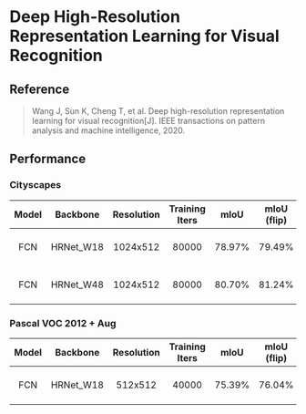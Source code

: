# Deep High-Resolution Representation Learning for Visual Recognition

## Reference
> Wang J, Sun K, Cheng T, et al. Deep high-resolution representation learning for visual recognition[J]. IEEE transactions on pattern analysis and machine intelligence, 2020.

## Performance

### Cityscapes

| Model | Backbone | Resolution | Training Iters | mIoU | mIoU (flip) | mIoU (ms+flip) | Links |
|:-:|:-:|:-:|:-:|:-:|:-:|:-:|:-:|
|FCN|HRNet_W18|1024x512|80000|78.97%|79.49%|79.74%|[model](https://bj.bcebos.com/paddleseg/dygraph/cityscapes/fcn_hrnetw18_cityscapes_1024x512_80k/model.pdparams) \| [log](https://bj.bcebos.com/paddleseg/dygraph/cityscapes/fcn_hrnetw18_cityscapes_1024x512_80k/train.log) \| [vdl](https://paddlepaddle.org.cn/paddle/visualdl/service/app?id=bebec8e1a3802c4babd3c69e1bf50d51)|
|FCN|HRNet_W48|1024x512|80000|80.70%|81.24%|81.56%|[model](https://bj.bcebos.com/paddleseg/dygraph/cityscapes/fcn_hrnetw48_cityscapes_1024x512_80k/model.pdparams) \| [log](https://bj.bcebos.com/paddleseg/dygraph/cityscapes/fcn_hrnetw48_cityscapes_1024x512_80k/train.log) \| [vdl](https://paddlepaddle.org.cn/paddle/visualdl/service/app?id=ae1cb76014cdc54406c36f1e3dc2a530)|

### Pascal VOC 2012 + Aug

| Model | Backbone | Resolution | Training Iters | mIoU | mIoU (flip) | mIoU (ms+flip) | Links |
|:-:|:-:|:-:|:-:|:-:|:-:|:-:|:-:|
|FCN|HRNet_W18|512x512|40000|75.39%|76.04%|77.09%|[model](https://bj.bcebos.com/paddleseg/dygraph/cityscapes/fcn_hrnetw18_voc12aug_512x512_40k/model.pdparams) \| [log](https://bj.bcebos.com/paddleseg/dygraph/cityscapes/fcn_hrnetw18_voc12aug_512x512_40k/train.log) \| [vdl](https://paddlepaddle.org.cn/paddle/visualdl/service/app?id=fbe6caaca0f7d7ea1dba1c60b8db2a7e)|
